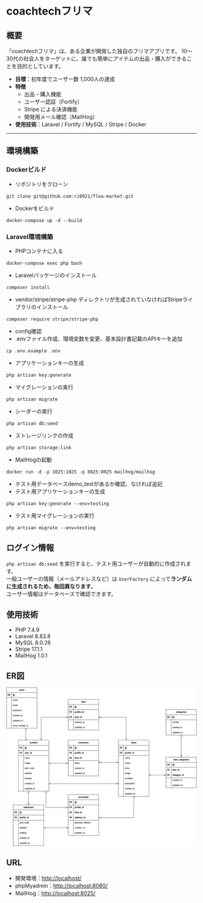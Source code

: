 # coachtechフリマ

## 概要

「coachtechフリマ」は、ある企業が開発した独自のフリマアプリです。
10〜30代の社会人をターゲットに、誰でも簡単にアイテムの出品・購入ができることを目的としています。

- **目標**：初年度でユーザー数 1,000人の達成
- **特徴**
  - 出品・購入機能
  - ユーザー認証（Fortify）
  - Stripe による決済機能
  - 開発用メール確認（MailHog）
- **使用技術**：Laravel / Fortify / MySQL / Stripe / Docker

---

## 環境構築

### Dockerビルド
* リポジトリをクローン
```
git clone git@github.com:ri0921/flea-market.git
```
* Dockerをビルド
```
docker-compose up -d --build
```

### Laravel環境構築
* PHPコンテナに入る
```
docker-compose exec php bash
```
* Laravelパッケージのインストール
```
composer install
```
* vendor/stripe/stripe-php ディレクトリが生成されていなければStripeライブラリのインストール
```
composer require stripe/stripe-php
```
* config確認
* .envファイル作成、環境変数を変更、基本設計書記載のAPIキーを追加
```
cp .env.example .env
```
* アプリケーションキーの生成
```
php artisan key:generate
```
* マイグレーションの実行
```
php artisan migrate
```
* シーダーの実行
```
php artisan db:seed
```
* ストレージリンクの作成
```
php artisan storage:link
```
* MailHogの起動
```
docker run -d -p 1025:1025 -p 8025:8025 mailhog/mailhog
```
* テスト用データベースdemo_testがあるか確認、なければ追記
* テスト用アプリケーションキーの生成
```
php artisan key:generate --env=testing
```
* テスト用マイグレーションの実行
```
php artisan migrate --env=testing
```

## ログイン情報

`php artisan db:seed` を実行すると、テスト用ユーザーが自動的に作成されます。  
一般ユーザーの情報（メールアドレスなど）は `UserFactory` によって**ランダムに生成されるため、毎回異なります**。  
ユーザー情報はデータベースで確認できます。

## 使用技術
* PHP 7.4.9
* Laravel 8.83.8
* MySQL 8.0.26
* Stripe 17.1.1
* MailHog 1.0.1

## ER図
![ER図](flea-market.png)

## URL
* 開発環境：<http://localhost/>
* phpMyadmin：<http://localhost:8080/>
* MailHog：<http://localhost:8025/>
